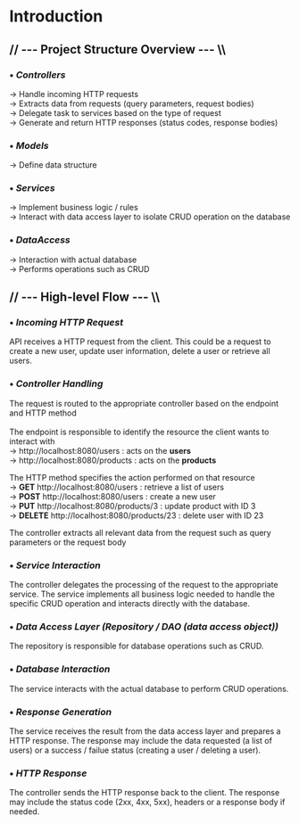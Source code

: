 # Introduction

## // --- Project Structure Overview --- \\\

### • *Controllers*
→ Handle incoming HTTP requests <br>
→ Extracts data from requests (query parameters, request bodies) <br>
→ Delegate task to services based on the type of request <br>
→ Generate and return HTTP responses (status codes, response bodies)

### • *Models*
→ Define data structure

### • *Services*
→ Implement business logic / rules <br>
→ Interact with data access layer to isolate CRUD operation on the database

### • *DataAccess*
→ Interaction with actual database <br>
→ Performs operations such as CRUD

## // --- High-level Flow --- \\\

### • *Incoming HTTP Request*
API receives a HTTP request from the client. This could be a request to create a new user, update user information, delete a user or retrieve all users.

### • *Controller Handling*
The request is routed to the appropriate controller based on the endpoint and HTTP method <br> <br> The endpoint is responsible to identify the resource the client wants to interact with <br>
→ http://localhost:8080/users : acts on the **users** <br>
→ http://localhost:8080/products : acts on the **products** <br>

The HTTP method specifies the action performed on that resource <br>
→ **GET** http://localhost:8080/users : retrieve a list of users <br>
→ **POST** http://localhost:8080/users : create a new user <br>
→ **PUT** http://localhost:8080/products/3 : update product with ID 3 <br>
→ **DELETE** http://localhost:8080/products/23  : delete user with ID 23 <br>

The controller extracts all relevant data from the request such as query parameters or the request body

### • *Service Interaction*
The controller delegates the processing of the request to the appropriate service. The service implements all business logic needed to handle the specific CRUD operation and interacts directly with the database.

### • *Data Access Layer (Repository / DAO (data access object))*
The repository is responsible for database operations such as CRUD.

### • *Database Interaction*
The service interacts with the actual database to perform CRUD operations.

### • *Response Generation*
The service receives the result from the data access layer and prepares a HTTP response. The response may include the data requested (a list of users) or a success / failue status (creating a user / deleting a user).

### • *HTTP Response*
The controller sends the HTTP response back to the client. The response may include the status code (2xx, 4xx, 5xx), headers or a response body if needed.
